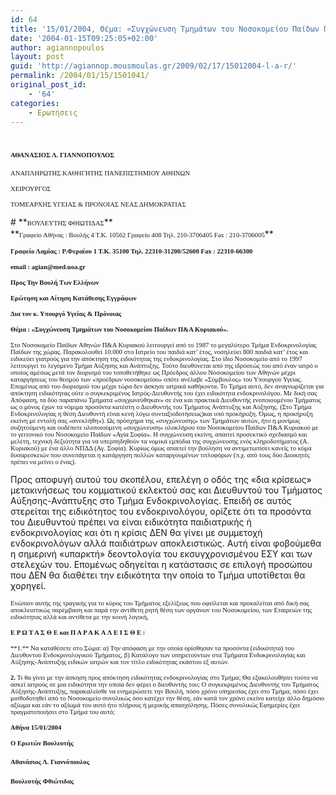 ```yaml
---
id: 64
title: '15/01/2004, Θέμα: «Συγχώνευση Τμημάτων του Νοσοκομείου Παίδων Π&amp;Α Κυριακού».'
date: '2004-01-15T09:25:05+02:00'
author: agiannopoulos
layout: post
guid: 'http://agiannop.mousmoulas.gr/2009/02/17/15012004-l-a-r/'
permalink: /2004/01/15/1501041/
original_post_id:
    - '64'
categories:
    - Ερωτήσεις
---
```


# **<span style="font-size:8pt;font-family:Tahoma;">ΑΘΑΝΑΣΙΟΣ Λ. ΓΙΑΝΝΟΠΟΥΛΟΣ<span> </span><span> </span></span>**

<span style="font-size:8pt;font-family:Tahoma;">ΑΝΑΠΛΗΡΩΤΗΣ ΚΑΘΗΓΗΤΗΣ ΠΑΝΕΠΙΣΤΗΜΙΟΥ ΑΘΗΝΩΝ</span>

<span style="font-size:8pt;font-family:Tahoma;">ΧΕΙΡΟΥΡΓΟΣ</span>

<span style="font-size:8pt;font-family:Tahoma;">ΤΟΜΕΑΡΧΗΣ ΥΓΕΙΑΣ &amp; ΠΡΟΝΟΙΑΣ ΝΕΑΣ ΔΗΜΟΚΡΑΤΙΑΣ</span>

<div style="padding:0 0 1pt;border:medium medium 1pt none none solid -moz-use-text-color -moz-use-text-color windowtext;"># **<span style="font-size:8pt;font-family:Tahoma;">ΒΟΥΛΕΥΤΗΣ ΦΘΙΩΤΙΔΑΣ</span>**

</div>**<span style="font-size:8pt;font-family:Tahoma;">Γραφείο Αθήνας : Βουλής 4 Τ.Κ. 10562 Γραφείο 408 Τηλ. 210-3706405 Fax : 210-3706005</span>**

**<span style="font-size:8pt;font-family:Tahoma;">Γραφείο Λαμίας : Ρ.Φεραίου 1 Τ.Κ. 35100 Τηλ. 22310-31200/52600 </span><span style="font-size:8pt;font-family:Tahoma;">Fax</span><span style="font-size:8pt;font-family:Tahoma;"> : 22310-66300</span>**

**<span style="font-size:8pt;font-family:Tahoma;">email</span><span style="font-size:8pt;font-family:Tahoma;"> : </span><span style="font-size:8pt;font-family:Tahoma;">agian</span><span style="font-size:8pt;font-family:Tahoma;">@</span><span style="font-size:8pt;font-family:Tahoma;">med</span><span style="font-size:8pt;font-family:Tahoma;">.</span><span style="font-size:8pt;font-family:Tahoma;">uoa</span><span style="font-size:8pt;font-family:Tahoma;">.</span><span style="font-size:8pt;font-family:Tahoma;">gr</span><span style="font-size:8pt;font-family:Tahoma;"> </span><span style="font-size:8pt;font-family:Tahoma;"></span>**

**<span style="font-size:8pt;font-family:Tahoma;"> </span>**

**<span style="font-size:8pt;font-family:Tahoma;">Προς Την Βουλή Των Ελλήνων</span>**

**<span style="font-size:8pt;font-family:Tahoma;">Ερώτηση και Αίτηση Κατάθεσης Εγγράφων</span>**

**<span style="font-size:8pt;font-family:Tahoma;">Δια τον κ. Υπουργό Υγείας &amp; Πρόνοιας</span>**

**<span style="font-size:8pt;font-family:Tahoma;"> </span>**

**<span style="font-size:8pt;font-family:Tahoma;">Θέμα : «Συγχώνευση Τμημάτων του Νοσοκομείου Παίδων Π&amp;Α Κυριακού».</span>**

<span style="font-size:8pt;font-family:Tahoma;"> </span>

<span style="font-size:8pt;font-family:Tahoma;">Στο Νοσοκομείο Παίδων Αθηνών Π&amp;Α Κυριακού λειτουργεί από το 1987 το μεγαλύτερο Τμήμα Ενδοκρινολογίας Παίδων της χώρας. Παρακολουθεί 10.000 στο Ιατρείο του παιδιά κατ’ έτος, νοσηλεύει 800 παιδιά κατ’ έτος και ειδικεύει γιατρούς για την απόκτηση της ειδικότητας της ενδοκρινολογίας. Στο ίδιο Νοσοκομείο από το 1997 λειτουργεί το λεγόμενο Τμήμα Αύξησης και Ανάπτυξης. Τούτο διευθύνεται από της ιδρύσεώς του από έναν ιατρό ο οποίος αμέσως μετά τον διορισμό του τοποθετήθηκε ως Πρόεδρος άλλου Νοσοκομείου των Αθηνών μέχρι καταργήσεως του θεσμού των «προέδρων νοσοκομείου» οπότε ανέλαβε «Σύμβουλος» του Υπουργού Υγείας. Επομένως από του διορισμού του μέχρι τώρα δεν άσκησε ιατρικά καθήκοντα. Το Τμήμα αυτό, δεν αναγνωρίζεται για απόκτηση ειδικότητας ούτε ο συγκεκριμένος Ιατρός-Διευθυντής του έχει ειδικότητα ενδοκρινολόγου.<span> </span>Με δική σας Απόφαση, τα δύο παραπάνω Τμήματα «συγχωνεύθηκαν» σε ένα και πρακτικά Διευθυντής ενοποιουμένου Τμήματος ως ο μόνος έχων τα νόμιμα προσόντα κατέστη ο Διευθυντής του Τμήματος Ανάπτυξης και Αύξησης. (Στο Τμήμα Ενδοκρινολογίας η θέση Διευθυντή είναι κενή λόγω συνταξιοδοτήσεως)και υπό προκήρυξη. Όμως, η προκήρυξη εκείνη με εντολή σας «ανεκλήθη»). Ως πρόσχημα της «συγχώνευσης» των Τμημάτων αυτών, ήτο η μονίμως συζητούμενη και ουδέποτε υλοποιούμενη «συγχώνευση» ολοκλήρου του Νοσοκομείου Παίδων Π&amp;Α Κυριακού με το γειτονικό του Νοσοκομείο Παίδων «Αγία Σοφία». Η συγχώνευση εκείνη, απαιτεί προσεκτικό σχεδιασμό και μελέτη, τεχνική δεξιότητα για να υπερπηδηθούν τα νομικά εμπόδια της συγχώνευσης ενός κληροδοτήματος (Α. Κυριακού) με ένα άλλο ΝΠΔΔ (Αγ. Σοφία). Κυρίως όμως απαιτεί την βούληση να αντιμετωπίσει κανείς το κύμα δυσαρεσκειών που συνεπάγεται η κατάργηση πολλών καταργουμένων τιτλοφόρων (π.χ. από τους δύο Διοικητές πρέπει να μείνει ο ένας).</span>

Προς αποφυγή αυτού του σκοπέλου, επελέγη ο οδός της «δια κρίσεως» μετακινήσεως του κομματικού εκλεκτού σας και Διευθυντού του Τμήματος Αύξησης-Ανάπτυξης στο Τμήμα Ενδοκρινολογίας. Επειδή σε αυτός στερείται της ειδικότητος του ενδοκρινολόγου, ορίζετε ότι τα προσόντα του Διευθυντού πρέπει να είναι ειδικότητα παιδιατρικής ή ενδοκρινολογίας και ότι η κρίσις ΔΕΝ θα γίνει με συμμετοχή ενδοκρινολόγων αλλά παιδιάτρων αποκλειστικώς. Αυτή είναι φοβούμεθα η σημερινή «υπαρκτή» δεοντολογία του εκσυγχρονισμένου ΕΣΥ και των στελεχών του. Επομένως οδηγείται η κατάστασις σε επιλογή προσώπου που ΔΕΝ θα διαθέτει την ειδικότητα την οποία το Τμήμα υποτίθεται θα χορηγεί.

<span style="font-size:8pt;font-family:Tahoma;"> </span>

<span style="font-size:8pt;font-family:Tahoma;">Ενώπιον αυτής της τραγικής για το κύρος του Τμήματος εξελίξεως που οφείλεται και προκαλείται από δική σας αποκλειστικώς παρέμβαση και παρά την αντίθετη ρητή θέση των οργάνων του Νοσοκομείου, των Εταιρειών της ειδικότητας αλλά και αντίθετα με την κοινή λογική, </span>

<span style="font-size:8pt;font-family:Tahoma;"> </span>

**<span style="font-size:8pt;font-family:Tahoma;">Ε Ρ Ω Τ Α Σ Θ Ε και Π Α Ρ Α Κ A Λ Ε Ι Σ Θ Ε :</span>**

<span style="font-size:8pt;font-family:Tahoma;">  
**1.** Να καταθέσετε στο Σώμα: α) Την απόφαση με την οποία ορίσθησαν τα προσόντα (ειδικότητα) του Διευθυντού Ενδοκρινολογικού Τμήματος, β) Κατάλογο των υπηρετούντων στα Τμήματα Ενδοκρινολογίας και Αύξησης-Ανάπτυξης ειδικών ιατρών και τον τίτλο ειδικότητας εκάστου εξ αυτών. </span>

<span style="font-size:8pt;font-family:Tahoma;"> </span>

**<span style="font-size:8pt;font-family:Tahoma;">2.</span>**<span style="font-size:8pt;font-family:Tahoma;"> Τι θα γίνει με την άσκηση προς απόκτηση ειδικότητας ενδοκρινολογίας στο Τμήμα; Θα εξακολουθήσει τούτο να ασκεί ιατρούς σε μια ειδικότητα την οποία δεν φέρει ο διευθυντής του; Ο συγκεκριμένος Διευθυντής του Τμήματος Αύξησης-Ανάπτυξης, παρακαλείσθε να ενημερώσετε την Βουλή, πόσο χρόνο υπηρεσίας έχει στο Τμήμα, πόσο έχει μισθοδοτηθεί από το Νοσοκομείο συνολικώς όσο κατέχει την θέση, εάν κατά τον χρόνο εκείνο κατείχε άλλο δημόσιο αξίωμα και εάν το αξίωμά του αυτό ήτο πλήρους ή μερικής απασχόλησης. Πόσες συνολικώς Εφημερίες έχει πραγματοποιήσει στο Τμήμα του αυτό;</span>

<span style="font-size:8pt;font-family:Tahoma;"> </span>

**<span style="font-size:8pt;font-family:Tahoma;"> </span>**

**<span style="font-size:8pt;font-family:Tahoma;">A</span><span style="font-size:8pt;font-family:Tahoma;">θήνα 15/01/2004</span>**

**<span style="font-size:8pt;font-family:Tahoma;">Ο Ερωτών Βουλευτής</span>**

#### <span style="font-size:8pt;font-family:Tahoma;">Αθανάσιος Λ. Γιαννόπουλος</span>**<span style="font-size:8pt;font-family:Tahoma;"></span>**

#### **<span style="font-size:8pt;font-family:Tahoma;">Βουλευτής Φθιώτιδας</span>**